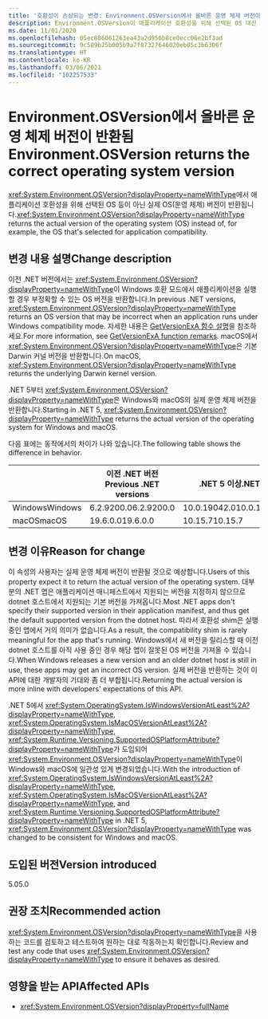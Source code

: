 ```yaml
---
title: '호환성이 손상되는 변경: Environment.OSVersion에서 올바른 운영 체제 버전이 반환됨'
description: Environment.OSVersion이 애플리케이션 호환성을 위해 선택된 OS 대신 운영 체제의 실제 버전을 반환하는 핵심 .NET 라이브러리의 .NET 5 호환성이 손상되는 변경에 관해 알아봅니다.
ms.date: 11/01/2020
ms.openlocfilehash: 05ec886061263ea43a2d956b8ce0ecc06e2bf3ad
ms.sourcegitcommit: 9c589b25b005b9a7f87327646020eb85c3b6306f
ms.translationtype: HT
ms.contentlocale: ko-KR
ms.lasthandoff: 03/06/2021
ms.locfileid: "102257533"
---
```

# <a name="environmentosversion-returns-the-correct-operating-system-version"></a><span data-ttu-id="d8215-103">Environment.OSVersion에서 올바른 운영 체제 버전이 반환됨</span><span class="sxs-lookup"><span data-stu-id="d8215-103">Environment.OSVersion returns the correct operating system version</span></span>

<span data-ttu-id="d8215-104"><xref:System.Environment.OSVersion?displayProperty=nameWithType>에서 애플리케이션 호환성을 위해 선택된 OS 등이 아닌 실제 OS(운영 체제) 버전이 반환됩니다.</span><span class="sxs-lookup"><span data-stu-id="d8215-104"><xref:System.Environment.OSVersion?displayProperty=nameWithType> returns the actual version of the operating system (OS) instead of, for example, the OS that's selected for application compatibility.</span></span>

## <a name="change-description"></a><span data-ttu-id="d8215-105">변경 내용 설명</span><span class="sxs-lookup"><span data-stu-id="d8215-105">Change description</span></span>

<span data-ttu-id="d8215-106">이전 .NET 버전에서는 <xref:System.Environment.OSVersion?displayProperty=nameWithType>이 Windows 호환 모드에서 애플리케이션을 실행할 경우 부정확할 수 있는 OS 버전을 반환합니다.</span><span class="sxs-lookup"><span data-stu-id="d8215-106">In previous .NET versions, <xref:System.Environment.OSVersion?displayProperty=nameWithType> returns an OS version that may be incorrect when an application runs under Windows compatibility mode.</span></span> <span data-ttu-id="d8215-107">자세한 내용은 [GetVersionExA 함수 설명](/windows/win32/api/sysinfoapi/nf-sysinfoapi-getversionexa#remarks)을 참조하세요.</span><span class="sxs-lookup"><span data-stu-id="d8215-107">For more information, see [GetVersionExA function remarks](/windows/win32/api/sysinfoapi/nf-sysinfoapi-getversionexa#remarks).</span></span> <span data-ttu-id="d8215-108">macOS에서 <xref:System.Environment.OSVersion?displayProperty=nameWithType>은 기본 Darwin 커널 버전을 반환합니다.</span><span class="sxs-lookup"><span data-stu-id="d8215-108">On macOS, <xref:System.Environment.OSVersion?displayProperty=nameWithType> returns the underlying Darwin kernel version.</span></span>

<span data-ttu-id="d8215-109">.NET 5부터 <xref:System.Environment.OSVersion?displayProperty=nameWithType>은 Windows와 macOS의 실제 운영 체제 버전을 반환합니다.</span><span class="sxs-lookup"><span data-stu-id="d8215-109">Starting in .NET 5, <xref:System.Environment.OSVersion?displayProperty=nameWithType> returns the actual version of the operating system for Windows and macOS.</span></span>

<span data-ttu-id="d8215-110">다음 표에는 동작에서의 차이가 나와 있습니다.</span><span class="sxs-lookup"><span data-stu-id="d8215-110">The following table shows the difference in behavior.</span></span>

|  | <span data-ttu-id="d8215-111">이전 .NET 버전</span><span class="sxs-lookup"><span data-stu-id="d8215-111">Previous .NET versions</span></span> | <span data-ttu-id="d8215-112">.NET 5 이상</span><span class="sxs-lookup"><span data-stu-id="d8215-112">.NET 5+</span></span> |
|--|------------------------|---------|
| <span data-ttu-id="d8215-113">Windows</span><span class="sxs-lookup"><span data-stu-id="d8215-113">Windows</span></span> | <span data-ttu-id="d8215-114">6.2.9200.0</span><span class="sxs-lookup"><span data-stu-id="d8215-114">6.2.9200.0</span></span> | <span data-ttu-id="d8215-115">10.0.19042.0</span><span class="sxs-lookup"><span data-stu-id="d8215-115">10.0.19042.0</span></span> |
| <span data-ttu-id="d8215-116">macOS</span><span class="sxs-lookup"><span data-stu-id="d8215-116">macOS</span></span> | <span data-ttu-id="d8215-117">19.6.0.0</span><span class="sxs-lookup"><span data-stu-id="d8215-117">19.6.0.0</span></span> | <span data-ttu-id="d8215-118">10.15.7</span><span class="sxs-lookup"><span data-stu-id="d8215-118">10.15.7</span></span> |

## <a name="reason-for-change"></a><span data-ttu-id="d8215-119">변경 이유</span><span class="sxs-lookup"><span data-stu-id="d8215-119">Reason for change</span></span>

<span data-ttu-id="d8215-120">이 속성의 사용자는 실제 운영 체제 버전이 반환될 것으로 예상합니다.</span><span class="sxs-lookup"><span data-stu-id="d8215-120">Users of this property expect it to return the actual version of the operating system.</span></span> <span data-ttu-id="d8215-121">대부분의 .NET 앱은 애플리케이션 매니페스트에서 지원되는 버전을 지정하지 않으므로 dotnet 호스트에서 지원되는 기본 버전을 가져옵니다.</span><span class="sxs-lookup"><span data-stu-id="d8215-121">Most .NET apps don't specify their supported version in their application manifest, and thus get the default supported version from the dotnet host.</span></span> <span data-ttu-id="d8215-122">따라서 호환성 shim은 실행 중인 앱에서 거의 의미가 없습니다.</span><span class="sxs-lookup"><span data-stu-id="d8215-122">As a result, the compatibility shim is rarely meaningful for the app that's running.</span></span> <span data-ttu-id="d8215-123">Windows에서 새 버전을 릴리스할 때 이전 dotnet 호스트를 아직 사용 중인 경우 해당 앱이 잘못된 OS 버전을 가져올 수 있습니다.</span><span class="sxs-lookup"><span data-stu-id="d8215-123">When Windows releases a new version and an older dotnet host is still in use, these apps may get an incorrect OS version.</span></span> <span data-ttu-id="d8215-124">실제 버전을 반환하는 것이 이 API에 대한 개발자의 기대와 좀 더 부합됩니다.</span><span class="sxs-lookup"><span data-stu-id="d8215-124">Returning the actual version is more inline with developers' expectations of this API.</span></span>

<span data-ttu-id="d8215-125">.NET 5에서 <xref:System.OperatingSystem.IsWindowsVersionAtLeast%2A?displayProperty=nameWithType>, <xref:System.OperatingSystem.IsMacOSVersionAtLeast%2A?displayProperty=nameWithType>, <xref:System.Runtime.Versioning.SupportedOSPlatformAttribute?displayProperty=nameWithType>가 도입되어 <xref:System.Environment.OSVersion?displayProperty=nameWithType>이 Windows와 macOS에 일관성 있게 변경되었습니다.</span><span class="sxs-lookup"><span data-stu-id="d8215-125">With the introduction of <xref:System.OperatingSystem.IsWindowsVersionAtLeast%2A?displayProperty=nameWithType>, <xref:System.OperatingSystem.IsMacOSVersionAtLeast%2A?displayProperty=nameWithType>, and <xref:System.Runtime.Versioning.SupportedOSPlatformAttribute?displayProperty=nameWithType> in .NET 5, <xref:System.Environment.OSVersion?displayProperty=nameWithType> was changed to be consistent for Windows and macOS.</span></span>

## <a name="version-introduced"></a><span data-ttu-id="d8215-126">도입된 버전</span><span class="sxs-lookup"><span data-stu-id="d8215-126">Version introduced</span></span>

<span data-ttu-id="d8215-127">5.0</span><span class="sxs-lookup"><span data-stu-id="d8215-127">5.0</span></span>

## <a name="recommended-action"></a><span data-ttu-id="d8215-128">권장 조치</span><span class="sxs-lookup"><span data-stu-id="d8215-128">Recommended action</span></span>

<span data-ttu-id="d8215-129"><xref:System.Environment.OSVersion?displayProperty=nameWithType>을 사용하는 코드를 검토하고 테스트하여 원하는 대로 작동하는지 확인합니다.</span><span class="sxs-lookup"><span data-stu-id="d8215-129">Review and test any code that uses <xref:System.Environment.OSVersion?displayProperty=nameWithType> to ensure it behaves as desired.</span></span>

## <a name="affected-apis"></a><span data-ttu-id="d8215-130">영향을 받는 API</span><span class="sxs-lookup"><span data-stu-id="d8215-130">Affected APIs</span></span>

- <xref:System.Environment.OSVersion?displayProperty=fullName>

<!--

### Category

Core .NET libraries

### Affected APIs

- `P:System.Environment.OSVersion`

-->
